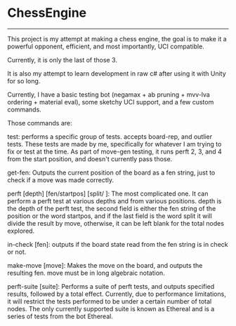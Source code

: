 # ChessEngine
---

This project is my attempt at making a chess engine, the goal is to make it a powerful opponent, efficient, and most importantly, UCI compatible.

Currently, it is only the last of those 3.

It is also my attempt to learn development in raw c# after using it with Unity for so long.

Currently, I have a basic testing bot (negamax + ab pruning + mvv-lva ordering + material eval), some sketchy UCI support, and a few custom commands. 

Those commands are:

test: performs a specific group of tests. accepts board-rep, and outlier tests. These tests are made by me, specifically for whatever I am trying to fix or test at the time. As part of move-gen testing, it runs perft 2, 3, and 4 from the start position, and doesn't currently pass those.

get-fen: Outputs the current position of the board as a fen string, just to check if a move was made correctly.

perft [depth] [fen/startpos] [split/ ]: The most complicated one. It can perform a perft test at various depths and from various positions. depth is the depth of the perft test, the second field is either the fen string of the position or the word startpos, and if the last field is the word split it will divide the result by move, otherwise, it can be left blank for the total nodes explored.

in-check [fen]: outputs if the board state read from the fen string is in check or not.

make-move [move]: Makes the move on the board, and outputs the resulting fen. move must be in long algebraic notation.

perft-suite [suite]: Performs a suite of perft tests, and outputs specified results, followed by a total effect. Currently, due to performance limitations, it will restrict the tests performed to be under a certain number of total nodes. The only currently supported suite is known as Ethereal and is a series of tests from the bot Ethereal.
